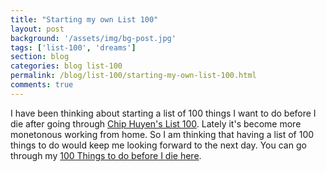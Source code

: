 ```yaml
---
title: "Starting my own List 100"
layout: post
background: '/assets/img/bg-post.jpg'
tags: ['list-100', 'dreams']
section: blog
categories: blog list-100
permalink: /blog/list-100/starting-my-own-list-100.html
comments: true
---
```


I have been thinking about starting a list of 100 things I want to do before I die after going through <a href="https://huyenchip.com/list-100/" target="_blank">Chip Huyen's List 100</a>. Lately it's become more monetonous working from home. So I am thinking that having a list of 100 things to do would keep me looking forward to the next day. You can go through my [100 Things to do before I die here](http://localhost:4000/list-100).